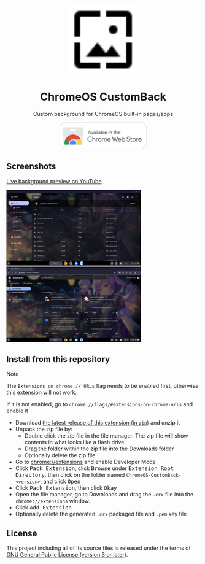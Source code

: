 <div align="center">
  <img src="/img/icon.svg" alt="logo" width="180" height="180" />
  <h1>ChromeOS CustomBack</h1>
  <p>Custom background for ChromeOS built-in pages/apps</p>
  <a href="https://chromewebstore.google.com/detail/chromeos-customback/iimcjilfepcbjocljimkkcdmchpeoipc"><img src="/img/chrome-webstore-logo.svg" alt="webstore_logo" height="70" /></a>
</div>

## Screenshots
[Live background preview on YouTube](https://www.youtube.com/watch?v=laEScKlNGio)

<img width="350" src="/img/screenshots/files-app.png" /><img width="350" src="/img/screenshots/extensions-tab.png" />

## Install from this repository
> [!NOTE]
> The `Extensions on chrome:// URLs` flag needs to be enabled first, otherwise this extension will not work.
>
> If it is not enabled, go to `chrome://flags/#extensions-on-chrome-urls` and enable it

- Download [the latest release of this extension (in `zip`)](https://github.com/supechicken/ChromeOS-CustomBack/releases/latest) and unzip it
- Unpack the zip file by:
  - Double click the zip file in the file manager. The zip file will show contents in what looks like a flash drive
  - Drag the folder within the zip file into the Downloads folder
  - Optionally delete the zip file
- Go to [chrome://extensions](chrome://extensions) and enable Developer Mode
- Click <kbd>Pack Extension</kbd>, click <kbd>Browse</kbd> under <kbd>Extension Root Directory</kbd>, then click on the folder named `ChromeOS-CustomBack-<version>`, and click <kbd>Open</kbd>
- Click <kbd>Pack Extension</kbd>, then click <kbd>Okay</kbd>
- Open the file manager, go to Downloads and drag the `.crx` file into the `chrome://extensions` window.
- Click <kbd>Add Extension</kbd>
- Optionally delete the generated `.crx` packaged file and `.pem` key file

## License
This project including all of its source files is released under the terms of [GNU General Public License (version 3 or later)](http://www.gnu.org/licenses/gpl.txt).
